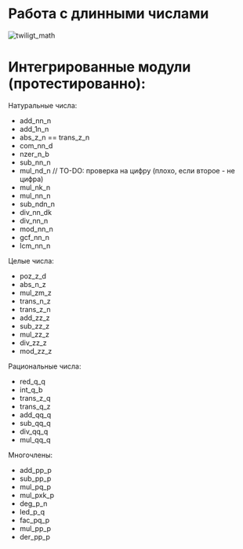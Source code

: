 Работа с длинными числами
=========================
![twiligt_math](http://img.wonkette.com/wp-content/uploads/2012/09/time-for-science.jpg)


Интегрированные модули (протестированно):
=========================================

Натуральные числа:
* add_nn_n
* add_1n_n
* abs_z_n == trans_z_n
* com_nn_d
* nzer_n_b
* sub_nn_n
* mul_nd_n // TO-DO: проверка на цифру (плохо, если второе - не цифра)
* mul_nk_n
* mul_nn_n
* sub_ndn_n
* div_nn_dk
* div_nn_n
* mod_nn_n
* gcf_nn_n
* lcm_nn_n

Целые числа:
* poz_z_d
* abs_n_z
* mul_zm_z
* trans_n_z
* trans_z_n
* add_zz_z
* sub_zz_z
* mul_zz_z
* div_zz_z
* mod_zz_z

Рациональные числа:
* red_q_q
* int_q_b
* trans_z_q
* trans_q_z
* add_qq_q
* sub_qq_q
* div_qq_q
* mul_qq_q

Многочлены:
* add_pp_p
* sub_pp_p
* mul_pq_p
* mul_pxk_p
* deg_p_n
* led_p_q
* fac_pq_p
* mul_pp_p
* der_pp_p
